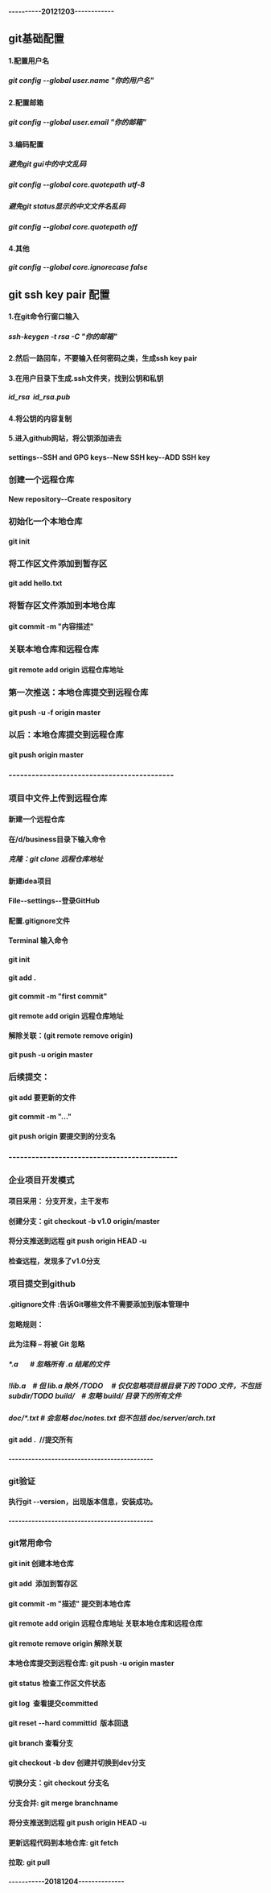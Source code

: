 #### ----------20121203------------
## git基础配置
#### 1.配置用户名
##### git config --global user.name "你的用户名"
#### 2.配置邮箱
##### git config --global user.email "你的邮箱"
#### 3.编码配置
##### 避免git gui中的中文乱码
##### git config --global core.quotepath utf-8
##### 避免git status显示的中文文件名乱码
##### git config --global core.quotepath off
#### 4.其他
##### git config --global core.ignorecase false
## git ssh key pair 配置
#### 1.在git命令行窗口输入
##### ssh-keygen -t rsa -C "你的邮箱"
#### 2.然后一路回车，不要输入任何密码之类，生成ssh key pair
#### 3.在用户目录下生成.ssh文件夹，找到公钥和私钥 
##### id_rsa  id_rsa.pub 
#### 4.将公钥的内容复制 
#### 5.进入github网站，将公钥添加进去
#### settings--SSH and GPG keys--New SSH key--ADD SSH key
### 创建一个远程仓库
#### New repository--Create respository
### 初始化一个本地仓库
#### git init
### 将工作区文件添加到暂存区
#### git add hello.txt
### 将暂存区文件添加到本地仓库
#### git commit -m "内容描述"
### 关联本地仓库和远程仓库
#### git remote add origin 远程仓库地址
### 第一次推送：本地仓库提交到远程仓库
#### git push -u -f origin master
### 以后：本地仓库提交到远程仓库
#### git push origin master
###  -------------------------------------------
### 项目中文件上传到远程仓库
#### 新建一个远程仓库
#### 在/d/business目录下输入命令 
##### 克隆：git clone 远程仓库地址
#### 新建idea项目
#### File--settings--登录GitHub
#### 配置.gitignore文件
#### Terminal 输入命令
#### git init
#### git add .
#### git commit -m "first commit"
#### git remote add origin 远程仓库地址
#### 解除关联：(git remote remove origin)
#### git push -u origin master
### 后续提交：
#### git add 要更新的文件
#### git commit -m "..."
#### git push origin 要提交到的分支名
### --------------------------------------------
### 企业项目开发模式 
#### 项目采用： 分支开发，主干发布  
#### 创建分支：git checkout -b v1.0 origin/master
#### 将分支推送到远程 git push origin HEAD -u 
#### 检查远程，发现多了v1.0分支 
### 项目提交到github 
#### .gitignore文件 :告诉Git哪些文件不需要添加到版本管理中 
#### 忽略规则：
#### 此为注释 – 将被 Git 忽略
##### *.a       # 忽略所有 .a 结尾的文件
##### !lib.a    # 但 lib.a 除外 /TODO     # 仅仅忽略项目根目录下的 TODO 文件，不包括 subdir/TODO build/    # 忽略 build/ 目录下的所有文件
##### doc/*.txt # 会忽略 doc/notes.txt 但不包括 doc/server/arch.txt
#### git add .  //提交所有
#### --------------------------------------------
### git验证
#### 执行git --version，出现版本信息，安装成功。 
#### --------------------------------------------
### git常用命令 
#### git init 创建本地仓库 
#### git add  添加到暂存区 
#### git commit -m "描述" 提交到本地仓库 
#### git remote add origin 远程仓库地址   关联本地仓库和远程仓库
#### git remote remove origin   解除关联
#### 本地仓库提交到远程仓库: git push -u origin master 
#### git status 检查工作区文件状态 
#### git log  查看提交committed 
#### git reset --hard committid  版本回退 
#### git branch 查看分支 
#### git checkout -b dev 创建并切换到dev分支 
#### 切换分支：git checkout 分支名 
#### 分支合并: git merge branchname
#### 将分支推送到远程 git push origin HEAD -u 
#### 更新远程代码到本地仓库: git fetch
#### 拉取: git pull
#### -----------20181204--------------
#### 
